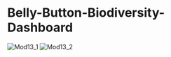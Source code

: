 # Belly-Button-Biodiversity-Dashboard

![Mod13_1](https://user-images.githubusercontent.com/116187123/219997197-e6ef5c00-a53c-4fbc-aae9-a87a7ae3d05d.png)
![Mod13_2](https://user-images.githubusercontent.com/116187123/219997214-235e6c85-a657-494c-9b49-92785debd69b.png)



